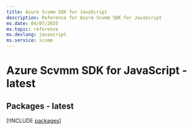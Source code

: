 ```yaml
---
title: Azure Scvmm SDK for JavaScript
description: Reference for Azure Scvmm SDK for JavaScript
ms.date: 04/07/2025
ms.topic: reference
ms.devlang: javascript
ms.service: scvmm
---
```

# Azure Scvmm SDK for JavaScript - latest
## Packages - latest
[!INCLUDE [packages](scvmm-index.md)]